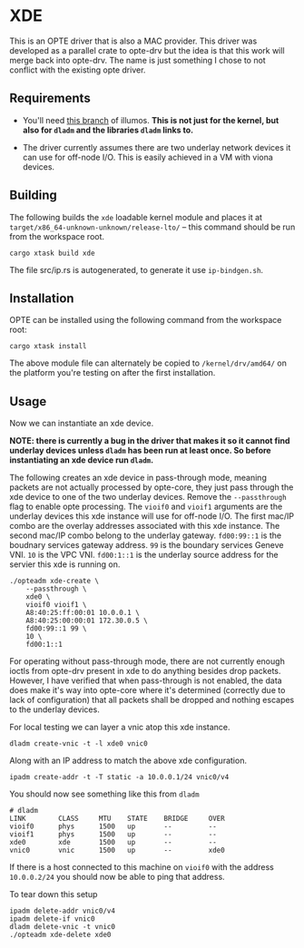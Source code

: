 XDE
===

This is an OPTE driver that is also a MAC provider. This driver was developed as
a parallel crate to opte-drv but the idea is that this work will merge back into
opte-drv. The name is just something I chose to not conflict with the existing
opte driver.

## Requirements

- You'll need
[this branch](https://github.com/oxidecomputer/illumos-gate/tree/xde)
of illumos. **This is not just for the kernel, but also for `dladm` and the
libraries `dladm` links to.**

- The driver currently assumes there are two underlay network devices it can use
  for off-node I/O. This is easily achieved in a VM with viona devices.

## Building

The following builds the `xde` loadable kernel module and places it at
`target/x86_64-unknown-unknown/release-lto/` – this command should be run from the workspace root.

```
cargo xtask build xde
```

The file src/ip.rs is autogenerated, to generate it use `ip-bindgen.sh`.

## Installation

OPTE can be installed using the following command from the workspace root:

```
cargo xtask install
```
The above module file can alternately be copied to `/kernel/drv/amd64/` on the platform you're testing on after the first installation.

## Usage

Now we can instantiate an xde device.

**NOTE: there is currently a bug in the driver that makes it so it cannot find
underlay devices unless `dladm` has been run at least once. So before
instantiating an xde device run `dladm`.**

The following creates an xde device in pass-through mode, meaning packets are not
actually processed by opte-core, they just pass through the xde device to one of
the two underlay devices. Remove the `--passthrough` flag to enable opte
processing. The `vioif0` and `vioif1` arguments are the underlay devices this
xde instance will use for off-node I/O. The first mac/IP combo are the overlay
addresses associated with this xde instance. The second mac/IP combo belong to
the underlay gateway. `fd00:99::1` is the boudnary services gateway address.
`99` is the boundary services Geneve VNI. `10` is the VPC VNI. `fd00:1::1` is
the underlay source address for the servier this xde is running on.

```
./opteadm xde-create \
	--passthrough \
	xde0 \
	vioif0 vioif1 \
	A8:40:25:ff:00:01 10.0.0.1 \
	A8:40:25:00:00:01 172.30.0.5 \
	fd00:99::1 99 \
	10 \
	fd00:1::1
```

For operating without pass-through mode, there are not currently enough ioctls
from opte-drv present in xde to do anything besides drop packets. However, I
have verified that when pass-through is not enabled, the data does make it's way
into opte-core where it's determined (correctly due to lack of configuration)
that all packets shall be dropped and nothing escapes to the underlay devices.

For local testing we can layer a vnic atop this xde instance.

```
dladm create-vnic -t -l xde0 vnic0
```

Along with an IP address to match the above xde configuration.

```
ipadm create-addr -t -T static -a 10.0.0.1/24 vnic0/v4
```

You should now see something like this from `dladm`

```
# dladm
LINK        CLASS     MTU    STATE    BRIDGE     OVER
vioif0      phys      1500   up       --         --
vioif1      phys      1500   up       --         --
xde0        xde       1500   up       --         --
vnic0       vnic      1500   up       --         xde0
```

If there is a host connected to this machine on `vioif0` with the address
`10.0.0.2/24` you should now be able to ping that address.

To tear down this setup
```
ipadm delete-addr vnic0/v4
ipadm delete-if vnic0
dladm delete-vnic -t vnic0
./opteadm xde-delete xde0
```

